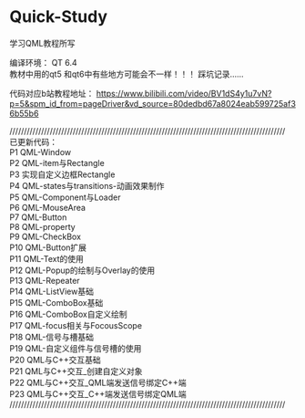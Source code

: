 # Quick-Study
学习QML教程所写  

编译环境： QT 6.4  
教材中用的qt5 和qt6中有些地方可能会不一样！！！		踩坑记录...... 

代码对应b站教程地址：
https://www.bilibili.com/video/BV1dS4y1u7vN?p=5&spm_id_from=pageDriver&vd_source=80dedbd67a8024eab599725af36b55b6
  
////////////////////////////////////////////////////////////////////////////////////////////////  
已更新代码：  
P1	QML-Window  
P2	QML-item与Rectangle  
P3	实现自定义边框Rectangle  
P4	QML-states与transitions-动画效果制作  
P5 	QML-Component与Loader  
P6	QML-MouseArea  
P7	QML-Button  
P8	QML-property  
P9	QML-CheckBox  
P10	QML-Button扩展  
P11	QML-Text的使用  
P12	QML-Popup的绘制与Overlay的使用  
P13	QML-Repeater  
P14	QML-ListView基础  
P15	QML-ComboBox基础  
P16	QML-ComboBox自定义绘制  
P17	QML-focus相关与FocousScope  
P18	QML-信号与槽基础  
P19	QML-自定义组件与信号槽的使用  
P20	QML与C++交互基础  
P21	QML与C++交互_创建自定义对象  
P22	QML与C++交互_QML端发送信号绑定C++端  
P23	QML与C++交互_C++端发送信号绑定QML端  
////////////////////////////////////////////////////////////////////////////////////////////////  
